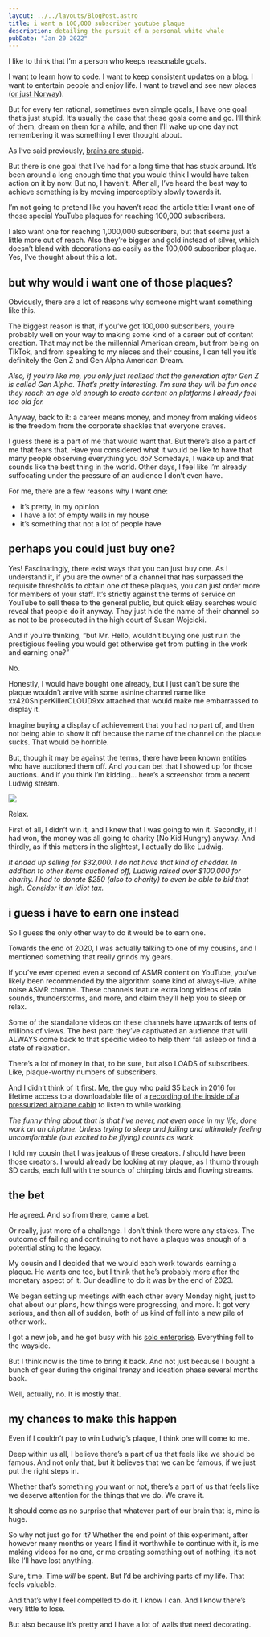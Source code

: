 ```yaml
---
layout: ../../layouts/BlogPost.astro
title: i want a 100,000 subscriber youtube plaque
description: detailing the pursuit of a personal white whale
pubDate: "Jan 20 2022"
---
```

I like to think that I’m a person who keeps reasonable goals.

I want to learn how to code. I want to keep consistent updates on a blog. I want to entertain people and enjoy life. I want to travel and see new places ([or just Norway](https://www.helloitsbrian.com/blog/planning-two-norway-trips)).

But for every ten rational, sometimes even simple goals, I have one goal that’s just stupid. It’s usually the case that these goals come and go. I’ll think of them, dream on them for a while, and then I’ll wake up one day not remembering it was something I ever thought about.

As I’ve said previously, [brains are stupid](https://www.helloitsbrian.com/blog/atomic-habits).

But there is one goal that I’ve had for a long time that has stuck around. It’s been around a long enough time that you would think I would have taken action on it by now. But no, I haven’t. After all, I’ve heard the best way to achieve something is by moving imperceptibly slowly towards it.

I’m not going to pretend like you haven’t read the article title: I want one of those special YouTube plaques for reaching 100,000 subscribers.

I also want one for reaching 1,000,000 subscribers, but that seems just a little more out of reach. Also they’re bigger and gold instead of silver, which doesn’t blend with decorations as easily as the 100,000 subscriber plaque. Yes, I’ve thought about this a lot.

## but why would i want one of those plaques?

Obviously, there are a lot of reasons why someone might want something like this.

The biggest reason is that, if you’ve got 100,000 subscribers, you’re probably well on your way to making some kind of a career out of content creation. That may not be the millennial American dream, but from being on TikTok, and from speaking to my nieces and their cousins, I can tell you it’s definitely the Gen Z and Gen Alpha American Dream.

*Also, if you’re like me, you only just realized that the generation after Gen Z is called Gen Alpha. That’s pretty interesting. I’m sure they will be fun once they reach an age old enough to create content on platforms I already feel too old for.*

Anyway, back to it: a career means money, and money from making videos is the freedom from the corporate shackles that everyone craves.

I guess there is a part of me that would want that. But there’s also a part of me that fears that. Have you considered what it would be like to have that many people observing everything you do? Somedays, I wake up and that sounds like the best thing in the world. Other days, I feel like I’m already suffocating under the pressure of an audience I don’t even have.

For me, there are a few reasons why I want one:

* it’s pretty, in my opinion
* I have a lot of empty walls in my house
* it’s something that not a lot of people have

## perhaps you could just buy one?

Yes! Fascinatingly, there exist ways that you can just buy one. As I understand it, if you are the owner of a channel that has surpassed the requisite thresholds to obtain one of these plaques, you can just order more for members of your staff. It’s strictly against the terms of service on YouTube to sell these to the general public, but quick eBay searches would reveal that people do it anyway. They just hide the name of their channel so as not to be prosecuted in the high court of Susan Wojcicki.

And if you’re thinking, “but Mr. Hello, wouldn’t buying one just ruin the prestigious feeling you would get otherwise get from putting in the work and earning one?”

No.

Honestly, I would have bought one already, but I just can’t be sure the plaque wouldn’t arrive with some asinine channel name like xx420SniperKillerCLOUD9xx attached that would make me embarrassed to display it.

Imagine buying a display of achievement that you had no part of, and then not being able to show it off because the name of the channel on the plaque sucks. That would be horrible.

But, though it may be against the terms, there have been known entities who have auctioned them off. And you can bet that I showed up for those auctions. And if you think I’m kidding... here’s a screenshot from a recent Ludwig stream.

![](https://images.squarespace-cdn.com/content/v1/61c1894d76fd1365e7917b5e/af48f9e4-b1f5-410d-a9a1-2cf3bc664bb7/Ludwig+YT+Plaque.png?format=750w)

Relax.

First of all, I didn’t win it, and I knew that I was going to win it. Secondly, if I had won, the money was all going to charity (No Kid Hungry) anyway. And thirdly, as if this matters in the slightest, I actually do like Ludwig.

*It ended up selling for $32,000. I do not have that kind of cheddar. In addition to other items auctioned off, Ludwig raised over $100,000 for charity. I had to donate $250 (also to charity) to even be able to bid that high. Consider it an idiot tax.*

## i guess i have to earn one instead

So I guess the only other way to do it would be to earn one.

Towards the end of 2020, I was actually talking to one of my cousins, and I mentioned something that really grinds my gears.

If you’ve ever opened even a second of ASMR content on YouTube, you’ve likely been recommended by the algorithm some kind of always-live, white noise ASMR channel. These channels feature extra long videos of rain sounds, thunderstorms, and more, and claim they’ll help you to sleep or relax.

Some of the standalone videos on these channels have upwards of tens of millions of views. The best part: they’ve captivated an audience that will ALWAYS come back to that specific video to help them fall asleep or find a state of relaxation.

There’s a lot of money in that, to be sure, but also LOADS of subscribers. Like, plaque-worthy numbers of subscribers.

And I didn’t think of it first. Me, the guy who paid $5 back in 2016 for lifetime access to a downloadable file of a [recording of the inside of a pressurized airplane cabin](https://mynoise.net/NoiseMachines/cabinNoiseGenerator.php) to listen to while working.

*The funny thing about that is that I’ve never, not even once in my life, done work on an airplane. Unless trying to sleep and failing and ultimately feeling uncomfortable (but excited to be flying) counts as work.*

I told my cousin that I was jealous of these creators. *I* should have been those creators. I would already be looking at my plaque, as I thumb through SD cards, each full with the sounds of chirping birds and flowing streams.

## the bet

He agreed. And so from there, came a bet.

Or really, just more of a challenge. I don’t think there were any stakes. The outcome of failing and continuing to not have a plaque was enough of a potential sting to the legacy.

My cousin and I decided that we would each work towards earning a plaque. He wants one too, but I think that he’s probably more after the monetary aspect of it. Our deadline to do it was by the end of 2023.

We began setting up meetings with each other every Monday night, just to chat about our plans, how things were progressing, and more. It got very serious, and then all of sudden, both of us kind of fell into a new pile of other work.

I got a new job, and he got busy with his [solo enterprise](https://strayvanity.com/). Everything fell to the wayside.

But I think now is the time to bring it back. And not just because I bought a bunch of gear during the original frenzy and ideation phase several months back.

Well, actually, no. It is mostly that.

## my chances to make this happen

Even if I couldn’t pay to win Ludwig’s plaque, I think one will come to me.

Deep within us all, I believe there’s a part of us that feels like we should be famous. And not only that, but it believes that we can be famous, if we just put the right steps in.

Whether that’s something you want or not, there’s a part of us that feels like we deserve attention for the things that we do. We crave it.

It should come as no surprise that whatever part of our brain that is, mine is huge.

So why not just go for it? Whether the end point of this experiment, after however many months or years I find it worthwhile to continue with it, is me making videos for no one, or me creating something out of nothing, it’s not like I’ll have lost anything.

Sure, time. Time *will* be spent. But I’d be archiving parts of my life. That feels valuable.

And that’s why I feel compelled to do it. I know I can. And I know there’s very little to lose.

But also because it’s pretty and I have a lot of walls that need decorating.

<!--EndFragment-->